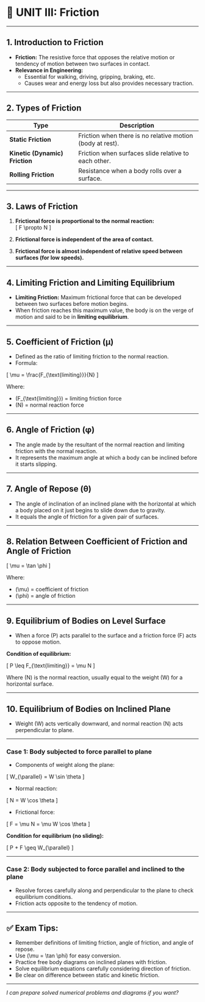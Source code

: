 # 📘 UNIT III: Friction

---

## 1. Introduction to Friction

- **Friction:** The resistive force that opposes the relative motion or tendency of motion between two surfaces in contact.
- **Relevance in Engineering:**  
  - Essential for walking, driving, gripping, braking, etc.  
  - Causes wear and energy loss but also provides necessary traction.

---

## 2. Types of Friction

| Type                | Description                                |
|---------------------|--------------------------------------------|
| **Static Friction**   | Friction when there is no relative motion (body at rest). |
| **Kinetic (Dynamic) Friction** | Friction when surfaces slide relative to each other. |
| **Rolling Friction**  | Resistance when a body rolls over a surface. |

---

## 3. Laws of Friction

1. **Frictional force is proportional to the normal reaction:**  
   \[
   F \propto N
   \]

2. **Frictional force is independent of the area of contact.**

3. **Frictional force is almost independent of relative speed between surfaces (for low speeds).**

---

## 4. Limiting Friction and Limiting Equilibrium

- **Limiting Friction:** Maximum frictional force that can be developed between two surfaces before motion begins.
- When friction reaches this maximum value, the body is on the verge of motion and said to be in **limiting equilibrium**.

---

## 5. Coefficient of Friction (μ)

- Defined as the ratio of limiting friction to the normal reaction.  
- Formula:

\[
\mu = \frac{F_{\text{limiting}}}{N}
\]

Where:  
- \(F_{\text{limiting}}\) = limiting friction force  
- \(N\) = normal reaction force

---

## 6. Angle of Friction (φ)

- The angle made by the resultant of the normal reaction and limiting friction with the normal reaction.  
- It represents the maximum angle at which a body can be inclined before it starts slipping.

---

## 7. Angle of Repose (θ)

- The angle of inclination of an inclined plane with the horizontal at which a body placed on it just begins to slide down due to gravity.  
- It equals the angle of friction for a given pair of surfaces.

---

## 8. Relation Between Coefficient of Friction and Angle of Friction

\[
\mu = \tan \phi
\]

Where:  
- \(\mu\) = coefficient of friction  
- \(\phi\) = angle of friction

---

## 9. Equilibrium of Bodies on Level Surface

- When a force \(P\) acts parallel to the surface and a friction force \(F\) acts to oppose motion.

**Condition of equilibrium:**

\[
P \leq F_{\text{limiting}} = \mu N
\]

Where \(N\) is the normal reaction, usually equal to the weight \(W\) for a horizontal surface.

---

## 10. Equilibrium of Bodies on Inclined Plane

- Weight \(W\) acts vertically downward, and normal reaction \(N\) acts perpendicular to plane.

---

### Case 1: Body subjected to force parallel to plane

- Components of weight along the plane:

\[
W_{\parallel} = W \sin \theta
\]

- Normal reaction:

\[
N = W \cos \theta
\]

- Frictional force:

\[
F = \mu N = \mu W \cos \theta
\]

**Condition for equilibrium (no sliding):**

\[
P + F \geq W_{\parallel}
\]

---

### Case 2: Body subjected to force parallel and inclined to the plane

- Resolve forces carefully along and perpendicular to the plane to check equilibrium conditions.  
- Friction acts opposite to the tendency of motion.

---

## ✅ Exam Tips:

- Remember definitions of limiting friction, angle of friction, and angle of repose.  
- Use \(\mu = \tan \phi\) for easy conversion.  
- Practice free body diagrams on inclined planes with friction.  
- Solve equilibrium equations carefully considering direction of friction.  
- Be clear on difference between static and kinetic friction.

---

*I can prepare solved numerical problems and diagrams if you want?*  
